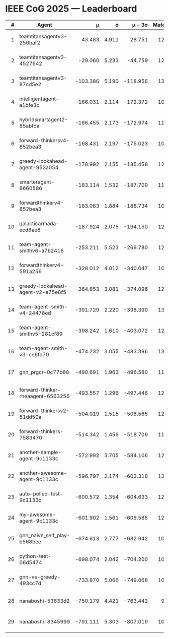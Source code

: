 # IEEE CoG 2025 — Leaderboard

| # | Agent | μ | σ | μ − 3σ | Matches | Updated |
|---:|---|---:|---:|---:|---:|---|
| 1 | teamtitansagentv3-256baf2 | 43.483 | 4.911 | 28.751 | 12740 | 2025-08-21 19:48 |
| 2 | teamtitansagentv3-4527642 | -29.060 | 5.233 | -44.759 | 12254 | 2025-08-21 19:48 |
| 3 | teamtitansagentv3-87cd5e2 | -103.386 | 5.190 | -118.956 | 13626 | 2025-08-21 19:48 |
| 4 | intelligentagent-a1bfe3c | -166.031 | 2.114 | -172.372 | 10682 | 2025-08-21 19:48 |
| 5 | hybridsmartagent2-85abfda | -166.455 | 2.173 | -172.974 | 11297 | 2025-08-21 19:48 |
| 6 | forward-thinkersv4-852bea3 | -168.431 | 2.197 | -175.023 | 10262 | 2025-08-21 19:48 |
| 7 | greedy-lookahead-agent-953a054 | -178.992 | 2.155 | -185.458 | 12240 | 2025-08-21 19:48 |
| 8 | smarteragent-8660586 | -183.114 | 1.532 | -187.709 | 11015 | 2025-08-21 19:48 |
| 9 | forwardthinkerv4-852bea3 | -183.083 | 1.884 | -188.734 | 10202 | 2025-08-21 19:48 |
| 10 | galacticarmada-ecd6ae8 | -187.924 | 2.075 | -194.150 | 12140 | 2025-08-21 19:48 |
| 11 | team-agent-smithv6-a7b2416 | -253.211 | 5.523 | -269.780 | 12260 | 2025-08-21 19:48 |
| 12 | forwardthinkerv4-591a256 | -328.012 | 4.012 | -340.047 | 10686 | 2025-08-21 19:48 |
| 13 | greedy-lookahead-agent-v2-e75e8f5 | -364.853 | 3.081 | -374.096 | 12640 | 2025-08-21 19:48 |
| 14 | team-agent-smith-v4-24478ed | -391.729 | 2.220 | -398.390 | 13142 | 2025-08-21 19:48 |
| 15 | team-agent-smithv5-281cf89 | -398.242 | 1.610 | -403.072 | 12940 | 2025-08-21 19:48 |
| 16 | team-agent-smith-v3-ce6fd70 | -474.232 | 3.055 | -483.396 | 13822 | 2025-08-21 19:48 |
| 17 | gnn_prgcr-0c77b88 | -490.691 | 1.963 | -496.580 | 11670 | 2025-08-21 19:48 |
| 18 | forward-thinker-rheaagent-6563256 | -493.557 | 1.296 | -497.446 | 12364 | 2025-08-21 19:48 |
| 19 | forward-thinkersv2-51dd50a | -504.019 | 1.515 | -508.565 | 12564 | 2025-08-21 19:48 |
| 20 | forward-thinkers-7583470 | -514.342 | 1.456 | -518.709 | 11940 | 2025-08-21 19:48 |
| 21 | another-sample-agent-9c1133c | -572.992 | 3.705 | -584.106 | 12740 | 2025-08-21 19:48 |
| 22 | another-awesome-agent-9c1133c | -596.797 | 2.174 | -603.318 | 13320 | 2025-08-21 19:48 |
| 23 | auto-polled-test-9c1133c | -600.572 | 1.354 | -604.633 | 12200 | 2025-08-21 19:48 |
| 24 | my-awesome-agent-9c1133c | -601.902 | 1.561 | -606.585 | 12920 | 2025-08-21 19:48 |
| 25 | gnn_naive_self_play-b568bee | -674.613 | 2.777 | -682.942 | 10300 | 2025-08-21 19:48 |
| 26 | python-test-06d5474 | -698.074 | 2.042 | -704.200 | 10560 | 2025-08-21 19:48 |
| 27 | gnn-vs-greedy-493cc7d | -733.870 | 5.066 | -749.068 | 10260 | 2025-08-21 19:48 |
| 28 | nanaboshi-53833d2 | -750.179 | 4.421 | -763.442 | 9900 | 2025-08-21 19:48 |
| 29 | nanaboshi-8345999 | -791.111 | 5.303 | -807.019 | 10450 | 2025-08-21 19:48 |
